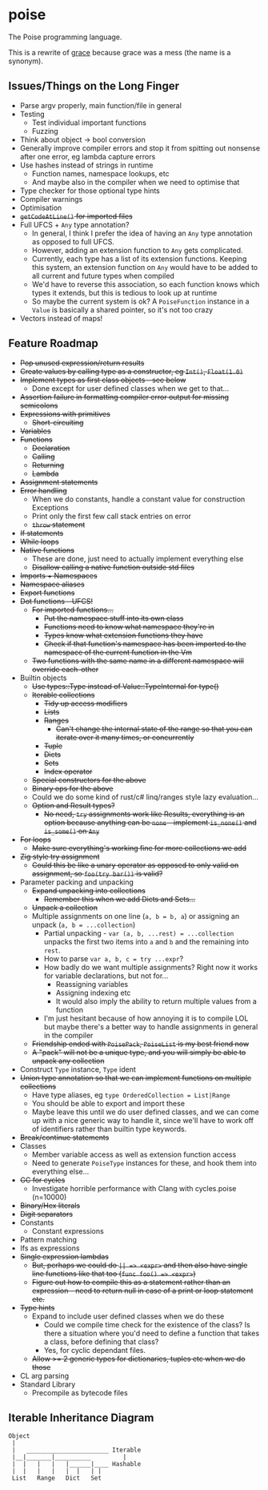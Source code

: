 # poise

The Poise programming language.

This is a rewrite of [grace](https://github.com/ryanjeffares/grace) because grace was a mess (the name is a synonym).

## Issues/Things on the Long Finger
* Parse argv properly, main function/file in general
* Testing
    * Test individual important functions
    * Fuzzing
* Think about object -> bool conversion
* Generally improve compiler errors and stop it from spitting out nonsense after one error, eg lambda capture errors
* Use hashes instead of strings in runtime
    * Function names, namespace lookups, etc
    * And maybe also in the compiler when we need to optimise that
* Type checker for those optional type hints
* Compiler warnings
* Optimisation
* ~~`getCodeAtLine()` for imported files~~
* Full UFCS + `Any` type annotation?
    * In general, I think I prefer the idea of having an `Any` type annotation as opposed to full UFCS.
    * However, adding an extension function to `Any` gets complicated.
    * Currently, each type has a list of its extension functions. Keeping this system, an extension function on `Any` would have to be added to all current and future types when compiled
    * We'd have to reverse this association, so each function knows which types it extends, but this is tedious to look up at runtime
    * So maybe the current system is ok? A `PoiseFunction` instance in a `Value` is basically a shared pointer, so it's not too crazy
* Vectors instead of maps!

## Feature Roadmap
* ~~Pop unused expression/return results~~
* ~~Create values by calling type as a constructor, eg `Int()`, `Float(1.0)`~~
* ~~Implement types as first class objects - see below~~
    * Done except for user defined classes when we get to that...
* ~~Assertion failure in formatting compiler error output for missing semicolons~~
* ~~Expressions with primitives~~
    * ~~Short-circuiting~~
* ~~Variables~~
* ~~Functions~~
    * ~~Declaration~~
    * ~~Calling~~
    * ~~Returning~~
    * ~~Lambda~~
* ~~Assignment statements~~
* ~~Error handling~~
    * When we do constants, handle a constant value for construction Exceptions
    * Print only the first few call stack entries on error
    * ~~`throw` statement~~
* ~~If statements~~
* ~~While loops~~
* ~~Native functions~~
    * These are done, just need to actually implement everything else
    * ~~Disallow calling a native function outside std files~~
* ~~Imports + Namespaces~~
* ~~Namespace aliases~~
* ~~Export functions~~
* ~~Dot functions - UFCS!~~
    * ~~For imported functions...~~
        * ~~Put the namespace stuff into its own class~~
        * ~~Functions need to know what namespace they're in~~
        * ~~Types know what extension functions they have~~
        * ~~Check if that function's namespace has been imported to the namespace of the current function in the Vm~~
    * ~~Two functions with the same name in a different namespace will override each-other~~
* Builtin objects
    * ~~Use types::Type instead of Value::TypeInternal for type()~~ 
    * ~~Iterable collections~~
        * ~~Tidy up access modifiers~~
        * ~~Lists~~
        * ~~Ranges~~
            * ~~Can't change the internal state of the range so that you can iterate over it many times, or concurrently~~
        * ~~Tuple~~
        * ~~Dicts~~
        * ~~Sets~~
        * ~~Index operator~~
    * ~~Special constructors for the above~~
    * ~~Binary ops for the above~~
    * Could we do some kind of rust/c# linq/ranges style lazy evaluation...
    * ~~Option and Result types?~~
        * ~~No need, `try` assignments work like Results, everything is an option because anything can be `none` - implement `is_none()` and `is_some()` on `Any`~~
* ~~For loops~~
    * ~~Make sure everything's working fine for more collections we add~~
* ~~Zig style try assignment~~
    * ~~Could this be like a unary operator as opposed to only valid on assignment, so `foo(try bar())` is valid?~~
* Parameter packing and unpacking
    * ~~Expand unpacking into collections~~
        * ~~Remember this when we add Dicts and Sets...~~
    * ~~Unpack a collection~~
    * Multiple assignments on one line (`a, b = b, a`) or assigning an unpack (`a, b = ...collection`)
        * Partial unpacking - `var (a, b, ...rest) = ...collection` unpacks the first two items into `a` and `b` and the remaining into `rest`.
        * How to parse `var a, b, c = try ...expr`?
        * How badly do we want multiple assignments? Right now it works for variable declarations, but not for...
            * Reassigning variables
            * Assigning indexing etc
            * It would also imply the ability to return multiple values from a function
        * I'm just hesitant because of how annoying it is to compile LOL but maybe there's a better way to handle assignments in general in the compiler
    * ~~Friendship ended with `PoisePack`, `PoiseList` is my best friend now~~
    * ~~A "pack" will not be a unique type, and you will simply be able to unpack any collection~~
* Construct `Type` instance, `Type` ident
* ~~Union type annotation so that we can implement functions on multiple collections~~
    * Have type aliases, eg `type OrderedCollection = List|Range`
    * You should be able to export and import these
    * Maybe leave this until we do user defined classes, and we can come up with a nice generic way to handle it, since we'll have to work off of identifiers rather than builtin type keywords.
* ~~Break/continue statements~~
* Classes
    * Member variable access as well as extension function access
    * Need to generate `PoiseType` instances for these, and hook them into everything else...
* ~~GC for cycles~~
    * Investigate horrible performance with Clang with cycles.poise (n=10000)
* ~~Binary/Hex literals~~
* ~~Digit separators~~
* Constants
    * Constant expressions
* Pattern matching
* Ifs as expressions
* ~~Single expression lambdas~~
    * ~~But, perhaps we could do `|| => <expr>` and then also have single line functions like that too (`func foo() => <expr>`)~~
    * ~~Figure out how to compile this as a statement rather than an expression - need to return null in case of a print or loop statement etc.~~
* ~~Type hints~~
    * Expand to include user defined classes when we do these
        * Could we compile time check for the existence of the class? Is there a situation where you'd need to define a function that takes a class, before defining that class?
        * Yes, for cyclic dependant files.
    * ~~Allow >= 2 generic types for dictionaries, tuples etc when we do those~~
* CL arg parsing
* Standard Library
    * Precompile as bytecode files

## Iterable Inheritance Diagram
```
Object
 |
 |   _______________________ Iterable
 |__|_______|__________         |
 |  |   |   |   |______|____ Hashable
 |  |   |   |   |  |   | |
 List   Range   Dict   Set
```

